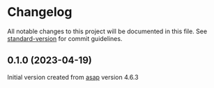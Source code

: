 # Changelog

All notable changes to this project will be documented in this file. See
[standard-version](https://github.com/conventional-changelog/standard-version)
for commit guidelines.

## 0.1.0 (2023-04-19)

Initial version created from [asap](https://github.com/abdes/asap) version 4.6.3
